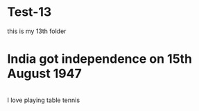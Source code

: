# Test-13
this is my 13th folder
# India got independence on 15th August 1947
<br>
I love playing table tennis